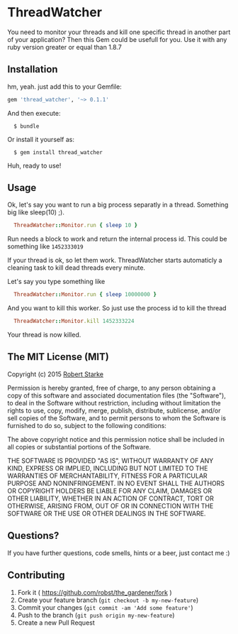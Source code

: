 # ThreadWatcher

You need to monitor your threads and kill one specific thread in another part of your application? Then this Gem could be usefull for you. Use it with any ruby version greater or equal than 1.8.7


## Installation

hm, yeah. just add this to your Gemfile:

```ruby
gem 'thread_watcher', '~> 0.1.1'
```

And then execute:
```
  $ bundle
```
Or install it yourself as:
```
  $ gem install thread_watcher
```

Huh, ready to use!

## Usage

Ok, let's say you want to run a big process separatly in a thread. 
Something big like sleep(10) ;). 

```ruby
  ThreadWatcher::Monitor.run { sleep 10 }
```

Run needs a block to work and return the internal process id. 
This could be something like `1452333019`

If your thread is ok, so let them work.
ThreadWatcher starts automaticly a cleaning task to kill dead threads every minute.

Let's say you type something like

```ruby
  ThreadWatcher::Monitor.run { sleep 10000000 }
```

And you want to kill this worker. So just use the process id to kill the thread

```ruby
  ThreadWatcher::Monitor.kill 1452333224
```

Your thread is now killed.



## The MIT License (MIT)

Copyright (c) 2015  [Robert Starke](robertst81+github@gmail.com)

Permission is hereby granted, free of charge, to any person obtaining a copy
of this software and associated documentation files (the "Software"), to deal
in the Software without restriction, including without limitation the rights
to use, copy, modify, merge, publish, distribute, sublicense, and/or sell
copies of the Software, and to permit persons to whom the Software is
furnished to do so, subject to the following conditions:

The above copyright notice and this permission notice shall be included in
all copies or substantial portions of the Software.

THE SOFTWARE IS PROVIDED "AS IS", WITHOUT WARRANTY OF ANY KIND, EXPRESS OR
IMPLIED, INCLUDING BUT NOT LIMITED TO THE WARRANTIES OF MERCHANTABILITY,
FITNESS FOR A PARTICULAR PURPOSE AND NONINFRINGEMENT. IN NO EVENT SHALL THE
AUTHORS OR COPYRIGHT HOLDERS BE LIABLE FOR ANY CLAIM, DAMAGES OR OTHER
LIABILITY, WHETHER IN AN ACTION OF CONTRACT, TORT OR OTHERWISE, ARISING FROM,
OUT OF OR IN CONNECTION WITH THE SOFTWARE OR THE USE OR OTHER DEALINGS IN
THE SOFTWARE.

## Questions?

If you have further questions, code smells, hints or a beer, just contact me :)

## Contributing

1. Fork it ( https://github.com/robst/the_gardener/fork )
2. Create your feature branch (`git checkout -b my-new-feature`)
3. Commit your changes (`git commit -am 'Add some feature'`)
4. Push to the branch (`git push origin my-new-feature`)
5. Create a new Pull Request
